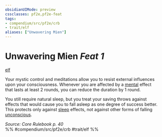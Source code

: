 ```yaml
---
obsidianUIMode: preview
cssclasses: pf2e,pf2e-feat
tags:
- compendium/src/pf2e/crb
- trait/elf
aliases: ["Unwavering Mien"]
---
```

# Unwavering Mien  *Feat 1*  
[elf](rules/traits/elf.md "Elf Ancestry & Heritage Trait")  


Your mystic control and meditations allow you to resist external influences upon your consciousness. Whenever you are affected by a [mental](rules/traits/mental.md "Mental Effect Trait") effect that lasts at least 2 rounds, you can reduce the duration by 1 round.

You still require natural sleep, but you treat your saving throws against effects that would cause you to fall asleep as one degree of success better. This protects only against [sleep](rules/traits/sleep.md "Sleep Effect Trait") effects, not against other forms of falling [unconscious](rules/conditions.md#Unconscious).

*Source: Core Rulebook p. 40*  
%% #compendium/src/pf2e/crb #trait/elf %%